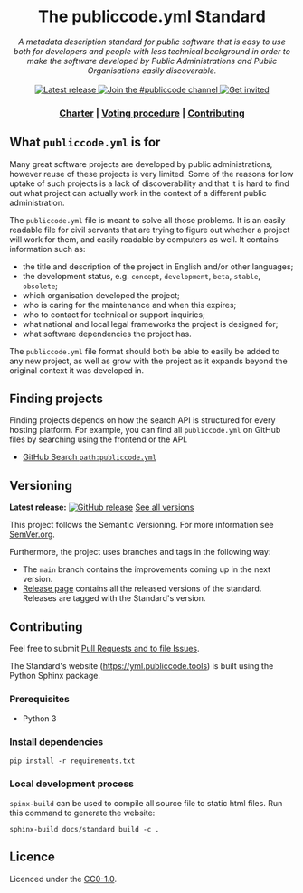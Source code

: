 <!-- markdownlint-disable no-inline-html -->

<h1 align="center">The publiccode.yml Standard</h1>

<div align="center">
  <i>
    A metadata description standard for public software that is easy to use both for
    developers and people with less technical background in order to make the
    software developed by Public Administrations and Public Organisations easily discoverable.
  </i>
</div>

<br />

 <!-- Badges -->
<div align="center">
  <a href="https://github.com/publiccodeyml/publiccode.yml/releases">
    <img alt="Latest release" src="https://img.shields.io/github/release/publiccodeyml/publiccode.yml.svg?style=plastic">
  </a>
  <a href="https://developersitalia.slack.com/messages/CAM3F785T">
    <img alt="Join the #publiccode channel" src="https://img.shields.io/badge/Slack%20channel-%23publiccode-blue.svg">
  </a>
  <a href="https://slack.developers.italia.it/">
    <img alt="Get invited" src="https://slack.developers.italia.it/badge.svg">
  </a>
</div>

<div align="center">
  <h3>
    <a href="governance/charter.md">Charter</a>
    <span> | </span>
    <a href="governance/procedure-proposing-changes-and-voting.md">
      Voting procedure</a>
    <span> | </span>
    <a href="CONTRIBUTING.md">Contributing</a>
  </h3>
</div>

## What `publiccode.yml` is for

Many great software projects are developed by public administrations, however
reuse of these projects is very limited. Some of the reasons for low uptake of
such projects is a lack of discoverability and that it is hard to find out what
project can actually work in the context of a different public administration.

The `publiccode.yml` file is meant to solve all those problems. It is
an easily readable file for civil servants that are trying to figure out
whether a project will work for them, and easily readable by computers as
well. It contains information such as:
* the title and description of the project in English and/or other
  languages;
* the development status, e.g. `concept`, `development`, `beta`, `stable`,
  `obsolete`;
* which organisation developed the project;
* who is caring for the maintenance and when this expires;
* who to contact for technical or support inquiries;
* what national and local legal frameworks the project is designed
  for;
* what software dependencies the project has.

The `publiccode.yml` file format should both be able to easily be added to any
new project, as well as grow with the project as it expands beyond the original
context it was developed in.

## Finding projects

Finding projects depends on how the search API is structured for every hosting
platform. For example, you can find all `publiccode.yml` on GitHub files by
searching using the frontend or the API.

* [GitHub Search `path:publiccode.yml`](https://github.com/search?q=path%3Apubliccode.yml&type=code)

## Versioning

**Latest release:** [![GitHub release](https://img.shields.io/github/release/publiccodeyml/publiccode.yml.svg?style=plastic)](https://github.com/publiccodeyml/publiccode.yml/releases) [See all versions](https://github.com/publiccodeyml/publiccode.yml/releases)

This project follows the Semantic Versioning.  For more information see
[SemVer.org](https://semver.org/).

Furthermore, the project uses branches and tags in the following way:
* The `main` branch contains the improvements coming up in the next version.
* [Release page](https://github.com/publiccodeyml/publiccode.yml/releases)
  contains all the released versions of the standard. Releases are tagged
  with the Standard's version.

## Contributing

Feel free to submit [Pull Requests and to file Issues](CONTRIBUTING.md).

The Standard's website (https://yml.publiccode.tools) is built using the Python Sphinx package.

### Prerequisites
- Python 3

### Install dependencies

```console
pip install -r requirements.txt
```

### Local development process
`spinx-build` can be used to compile all source file to static html files. Run this command to generate the website:

```console
sphinx-build docs/standard build -c .
```

## Licence

Licenced under the [CC0-1.0](LICENSE).
